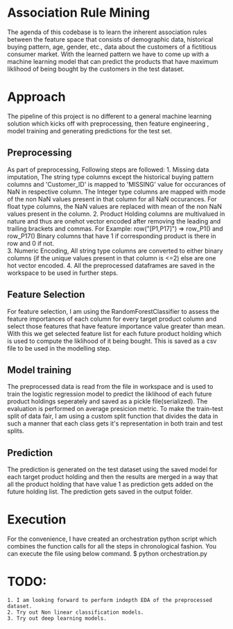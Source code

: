 # Association Rule Mining

The agenda of this codebase is to learn the inherent association rules between the feature space that consists of demographic data, historical buying pattern, age, gender, etc., data about the customers of a fictitious consumer market. With the learned pattern we have to come up with a machine learning model that can predict the products that have maximum liklihood of being bought by the customers in the test dataset. 

# Approach

The pipeline of this project is no different to a general machine learning solution which kicks off with preprocessing, then feature engineering , model training and generating predictions for the test set. 

## Preprocessing
As part of preprocessing, Following steps are followed:
	1. Missing data imputation, The string type columns except the historical buying pattern columns and 'Customer_ID' is mapped to 'MISSING' value for occurances of NaN in respective column. The Integer type columns are mapped with mode of the non NaN values present in that column for all NaN occurances. For float type columns, the NaN values are replaced with mean of the non NaN values present in the column.
	2. Product Holding columns are multivalued in nature and thus are onehot vector encoded after removing the leading and trailing brackets and commas. For Example: row("[P1,P17]") => row_P1() and row_P17() Binary columns that have 1 if corresponding product is there in row and 0 if not.  
	3. Numeric Encoding, All string type columns are converted to either binary columns (if the unique values present in that column is <=2) else are one hot vector encoded.
	4. All the preprocessed dataframes are saved in the workspace to be used in further steps.

## Feature Selection
For feature selection, I am using the RandomForestClassifier to assess the feature importances of each column for every target product column and select those features that have feature importance value greater than mean. With this we get selected feature list for each future product holding which is used to compute the liklihood of it being bought. This is saved as a csv file to be used in the modelling step.

## Model training
The preprocessed data is read from the file in workspace and is used to train the logistic regression model to predict the liklihood of each future product holdings seperately and saved as a pickle file(serialized). The evaluation is performed on average presicion metric. To make the train-test split of data fair, I am using a custom split function that divides the data in such a manner that each class gets it's representation in both train and test splits.

## Prediction
The prediction is generated on the test dataset using the saved model for each target product holding and then the results are merged in a way that all the product holding that have value 1 as prediction gets added on the future holding list. The prediction gets saved in the output folder.

# Execution

For the convenience, I have created an orchestration python script which combines the function calls for all the steps in chronological fashion. You can execute the file using below command.
	$ python orchestration.py

# TODO:
	1. I am looking forward to perform indepth EDA of the preprocessed dataset.
	2. Try out Non linear classification models.
	3. Try out deep learning models.

